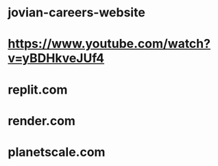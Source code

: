# jovian-careers-website

# https://www.youtube.com/watch?v=yBDHkveJUf4

# replit.com
# render.com
# planetscale.com
